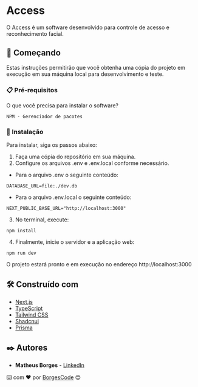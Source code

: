 # Access

O Access é um software desenvolvido para controle de acesso e reconhecimento facial. 

## 🚀 Começando

Estas instruções permitirão que você obtenha uma cópia do projeto em execução em sua máquina local para desenvolvimento e teste.

### 📋 Pré-requisitos

O que você precisa para instalar o software?

```
NPM - Gerenciador de pacotes
```

### 🔧 Instalação

Para instalar, siga os passos abaixo:

1. Faça uma cópia do repositório em sua máquina.
2. Configure os arquivos .env e .env.local conforme necessário.


- Para o arquivo .env o seguinte conteúdo:

```
DATABASE_URL=file:./dev.db
```
- Para o arquivo .env.local o seguinte conteúdo:

```
NEXT_PUBLIC_BASE_URL="http://localhost:3000"
```

3. No terminal, execute:

```
npm install
```

4. Finalmente, inicie o servidor e a aplicação web:

```
npm run dev
```

O projeto estará pronto e em execução no endereço http://localhost:3000

## 🛠️ Construído com

- [Next.js](https://nextjs.org/)
- [TypeScript](https://www.typescriptlang.org/)
- [Tailwind CSS](https://tailwindcss.com/)
- [Shadcnui](https://github.com/shadcnui)
- [Prisma](https://www.prisma.io/) 

## ✒️ Autores

- **Matheus Borges** - [LinkedIn](https://www.linkedin.com/in/matheus-borges-4a7469239/)

⌨️ com ❤️ por [BorgesCode](https://github.com/Borgeta-code) 😊
